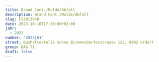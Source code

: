 ```yaml
---
title: Brand Cont./Mulde/Abfall
description: Brand Cont./Mulde/Abfall
slug: F23013940
date: 2023-10-10T17:30:00+02:00
jahr:
  - 2023
number: "2023|61"
street: Bushaltestelle Sonne Birmensdorferstrasse 122, 8902 Urdorf
group: BAG T1
draft: false
---
```

